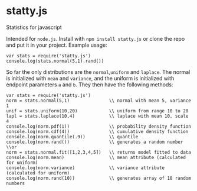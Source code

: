 # statty.js
Statistics for javascript

Intended for `node.js`. Install with `npm install statty.js` or clone the repo and put it in your project. Example usage:

    var stats = require('statty.js')
    console.log(stats.normal(5,1).rand())
    
So far the only distributions are the `normal`,`uniform` and `laplace`. The normal is initialized with `mean` and `variance`, and the uniform is initialized with endpoint parameters `a` and `b`. They then have the following methods:
    
    var stats = require('statty.js')
    norm = stats.normal(5,1)               \\ normal with mean 5, variance 1
    unif = stats.uniform(10,20)            \\ uniform from range 10 to 20
    lapl = stats.laplace(10,4)             \\ laplace with mean 10, scale 4 
    console.log(norm.pdf(1))               \\ probability density function
    console.log(norm.cdf(4))               \\ cumulative density function
    console.log(norm.quantile(.9))         \\ quantile
    console.log(norm.rand())               \\ generates a random number
    \\or
    norm = stats.normal.fit([1,2,3,4,5])   \\ returns model fitted to data
    console.log(norm.mean)                 \\ mean attribute (calculated for uniform)
    console.log(norm.variance)             \\ variance attribute (calculated for uniform)
    console.log(norm.rand(10))             \\ generates array of 10 random numbers
